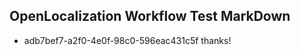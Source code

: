 ## OpenLocalization Workflow Test MarkDown
* adb7bef7-a2f0-4e0f-98c0-596eac431c5f thanks!

<!--HONumber=Jul16_HO2-->


